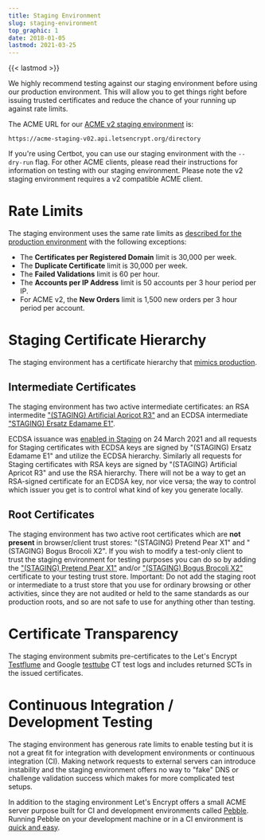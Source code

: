 ```yaml
---
title: Staging Environment
slug: staging-environment
top_graphic: 1
date: 2018-01-05
lastmod: 2021-03-25
---
```


{{< lastmod >}}

We highly recommend testing against our staging environment before using our production environment. This will allow you to get things right before issuing trusted certificates and reduce the chance of your running up against rate limits.

The ACME URL for our [ACME v2 staging environment](https://community.letsencrypt.org/t/staging-endpoint-for-acme-v2/49605) is:

`https://acme-staging-v02.api.letsencrypt.org/directory`

If you're using Certbot, you can use our staging environment with the `--dry-run` flag. For other ACME clients, please read their instructions for information on testing with our staging environment. Please note the v2 staging environment requires a v2 compatible ACME client.

# Rate Limits

The staging environment uses the same rate limits as [described for the production environment](/docs/rate-limits) with the following exceptions:

* The **Certificates per Registered Domain** limit is 30,000 per week.
* The **Duplicate Certificate** limit is 30,000 per week.
* The **Failed Validations** limit is 60 per hour.
* The **Accounts per IP Address** limit is 50 accounts per 3 hour period per IP.
* For ACME v2, the **New Orders** limit is 1,500 new orders per 3 hour period per account.

# Staging Certificate Hierarchy

The staging environment has a certificate hierarchy that [mimics production](/certificates).

## Intermediate Certificates

The staging environment has two active intermediate certificates: an RSA intermedite ["(STAGING) Artificial Apricot R3"](/certs/staging/letsencrypt-stg-int-r3.pem) and an ECDSA intermediate ["STAGING) Ersatz Edamame E1"](/certs/staging/letsencrypt-stg-int-e1.pem).

ECDSA issuance was [enabled in Staging](https://community.letsencrypt.org/t/ecdsa-issuance-available-in-staging-march-24/147839) on 24 March 2021 and all requests for Staging certificates with ECDSA keys are signed by "(STAGING) Ersatz Edamame E1" and utilize the ECDSA hierarchy. Similarly all requests for Staging certificates with RSA keys are signed by "(STAGING) Artificial Apricot R3" and use the RSA hierarchy. There will not be a way to get an RSA-signed certificate for an ECDSA key, nor vice versa; the way to control which issuer you get is to control what kind of key you generate locally.

## Root Certificates

The staging environment has two active root certificates which are **not present** in browser/client trust stores: "(STAGING) Pretend Pear X1" and "(STAGING) Bogus Brocoli X2". If you wish to modify a test-only client to trust the staging environment for testing purposes you can do so by adding the ["(STAGING) Pretend Pear X1"](/certs/staging/letsencrypt-stg-root-x1.pem) and/or ["(STAGING) Bogus Brocoli X2"](/certs/staging/letsencrypt-stg-root-x1.pem) certificate to your testing trust store. Important: Do not add the staging root or intermediate to a trust store that you use for ordinary browsing or other activities, since they are not audited or held to the same standards as our production roots, and so are not safe to use for anything other than testing.

# Certificate Transparency

The staging environment submits pre-certificates to the Let's Encrypt [Testflume](/docs/ct-logs) and Google [testtube](http://www.certificate-transparency.org/known-logs#TOC-Test-Logs) CT test logs and includes returned SCTs in the issued certificates.

# Continuous Integration / Development Testing

The staging environment has generous rate limits to enable testing but it is not a great fit for integration with development environments or continuous integration (CI). Making network requests to external servers can introduce instability and the staging environment offers no way to "fake" DNS or challenge validation success which makes for more complicated test setups.

In addition to the staging environment Let's Encrypt offers a small ACME server purpose built for CI and development environments called [Pebble](https://github.com/letsencrypt/pebble). Running Pebble on your development machine or in a CI environment is [quick and easy](https://github.com/letsencrypt/pebble#docker).

